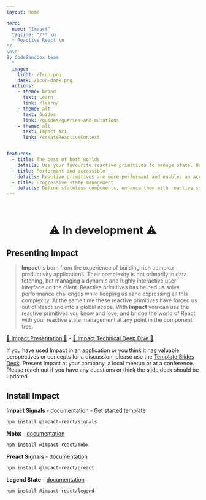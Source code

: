 ```yaml
---
layout: home

hero:
  name: "Impact"
  tagline: "/** \n
  * Reactive React \n
*/
\n\n
By CodeSandbox team
  "
  image:
    light: /Icon.png
    dark: /Icon-dark.png
  actions:
    - theme: brand
      text: Learn
      link: /learn/
    - theme: alt
      text: Guides
      link: /guides/queries-and-mutations
    - theme: alt
      text: Impact API
      link: /createReactiveContext


features:
  - title: The best of both worlds
    details: Use your favourite reactive primitives to manage state. Use Reacts reconciliation model to manage UI.
  - title: Performant and accessible
    details: Reactive primitives are more performant and enables an accessible developer experience for state management.
  - title: Progressive state management
    details: Define stateless components, enhance them with reactive state management and easily share that state with nested components
---
```


<HomeContent>

<br />

<h1 align="center">

:warning: In development :warning:

</h1>

## Presenting Impact

> **Impact** is born from the experience of building rich complex productivity applications. Their complexity is not primarily in data fetching, but managing a dynamic and highly interactive user interface on the client. Reactive primitives has helped us solve performance challenges while keeping us sane expressing all this complexity. At the same time these reactive primitives have forced us out of React and into a global scope. With **Impact** you can use the reactive primitives you know and love, and bridge the world of React with your reactive state management at any point in the component tree.

[🍿 Impact Presentation 🍿](https://www.youtube.com/watch?v=x5a-9k498q0) - [🍿 Impact Technical Deep Dive 🍿](https://www.youtube.com/watch?v=yOAZo1SUYrM)

If you have used Impact in an application or you think it has valuable perspectives or concepts for a discussion, please use the [Template Slides Deck](https://docs.google.com/presentation/d/1pHBW-HxkugtK8Ny1ebj3a_klqu3HzHnSPvbVNw1drnU/edit?usp=sharing). Present Impact at your company, a local meetup or at a conference. Please reach out if you have any questions or think the slide deck should be updated.

## Install Impact

**Impact Signals** - [documentation](./signal) - [Get started template](https://codesandbox.io/p/devbox/impact-template-fp6gd9?file=%2Fsrc%2FApp.tsx%3A13%2C5)

```sh
npm install @impact-react/signals
```

**Mobx** - [documentation](https://mobx.js.org/README.html)

```sh
npm install @impact-react/mobx
```

**Preact Signals** - [documentation](https://preact.com/guide/v10/signals/)

```sh
npm install @impact-react/preact
```

**Legend State** - [documentation](https://legendapp.com/open-source/state/v3/)

```sh
npm install @impact-react/legend
```

</HomeContent>
